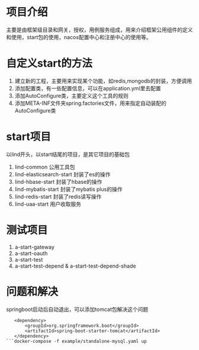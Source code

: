# 项目介绍 
主要是由框架级目录和网关，授权，用例服务组成，用来介绍框架公用组件的定义和使用，start包的使用，nacos配置中心和注册中心的使用等。

# 自定义start的方法
1. 建立新的工程，主要用来实现某个功能，如redis,mongodb的封装，方便调用
2. 添加配置类，有一些配置信息，可以在application.yml里去配置
3. 添加AutoConfigure类，主要定义这个工具的规则
4. 添加META-INF文件夹spring.factories文件，用来指定自动装配的AutoConfigure类

# start项目
以lind开头，以start结尾的项目，是其它项目的基础包
1. lind-common 公用工具包
2. lind-elasticsearch-start 封装了es的操作
3. lind-hbase-start 封装了hbase的操作
4. lind-mybatis-start 封装了mybatis plus的操作
5. lind-redis-start 封装了redis读写操作
6. lind-uaa-start 用户收取服务

# 测试项目
1. a-start-gateway
2. a-start-oauth
3. a-start-test
4. a-start-test-depend &  a-start-test-depend-shade

# 问题和解决
 springboot启动后自动退出，可以添加tomcat包解决这个问题
 ```
    <dependency>
        <groupId>org.springframework.boot</groupId>
        <artifactId>spring-boot-starter-tomcat</artifactId>
    </dependency>
```docker-compose -f example/standalone-mysql.yaml up